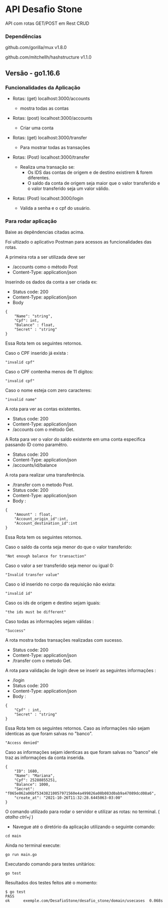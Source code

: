 # API Desafio Stone
API com rotas GET/POST em Rest CRUD

### Dependências
github.com/gorilla/mux v1.8.0

github.com/mitchellh/hashstructure v1.1.0 

## Versão - go1.16.6

### Funcionalidades da Aplicação

- Rotas: (get) localhost:3000/accounts
  * mostra todas as contas

- Rotas: (post) localhost:3000/accounts 
  * Criar uma conta 

- Rotas: (get) localhost:3000/transfer
  * Para mostrar todas as transações 

- Rotas: (Post) localhost:3000/transfer
  * Realiza uma transação se:
    * Os IDS das contas de origem e de destino existirem & forem diferentes.
    * O saldo da conta de origem seja maior que o valor transferido e o valor transferido seja um valor válido. 

- Rotas: (Post) localhost:3000/login
  * Valida a senha e o cpf do usuário. 

### Para rodar aplicação
Baixe as depêndencias citadas acima.

Foi ultizado o aplicativo Postman para acessos as funcionalidades das rotas.

A primeira rota a ser utilizada deve ser
  * /accounts  como o método Post 
  * Content-Type: application/json


Inserindo os dados da conta a ser criada ex:
* Status code: 200
* Content-Type: application/json
* Body 
```
{
    "Name": "string",
    "Cpf": int,
    "Balance" : float,
    "Secret" : "string"
}
```
Essa Rota tem os seguintes retornos.

Caso o CPF inserido já exista :

```
"invalid cpf"
```
Caso  o CPF contenha menos de 11 dígitos:
```
"invalid cpf"
```
Caso  o nome esteja com zero caracteres:
```
"invalid name"
```

A rota para ver as contas existentes.
  * Status code: 200
  * Content-Type: application/json
  * /accounts com o método Get.

A Rota para ver o valor do saldo existente em uma conta especifica passando ID como paramêtro.
  * Status code: 200
  * Content-Type: application/json
  * /accounts/id/balance

A rota para realizar uma transferência.
  * /transfer com o metodo Post.
  * Status code: 200
  * Content-Type: application/json
  * Body : 
```
{
    "Amount" : float,
    "Account_origin_id":int,
    "Account_destination_id":int
}
```
Essa Rota tem os seguintes retornos.

Caso o saldo da conta seja menor do que o valor transferido:
```
"Not enough balance for transaction"
```
Caso o valor a ser transferido seja menor ou igual 0:

```
"Invalid transfer value"
```
Caso o id inserido no corpo da requisição não exista:
```
"invalid id"
```
Caso os ids de origem e destino sejam iguais:
```
"the ids must be different"
```
Caso todas as informações sejam válidas : 
```
"Success"
```
A rota mostra todas transações realizadas com sucesso.
  * Status code: 200
  * Content-Type: application/json
  * /transfer com o metodo Get.

A rota para validação de login deve se inserir as seguintes informações :
  * /login
  * Status code: 200
  * Content-Type: application/json
  * Body : 
```
{
    "Cpf" : int,
    "Secret" : "string"
}
```
Essa Rota tem os seguintes retornos.
Caso as informações não sejam identicas as que foram salvas no "banco".
```
"Access denied"
```
Caso as informações sejam identicas as que foram salvas no "banco" ele traz as informações da conta inserida. 
```
{
    "ID": 1680,
    "Name": "Mariana",
    "Cpf": 25288855251,
    "Balance": 1000,
    "Secret": "f065e062a06bf53438210057971560e4a499826a08b083d0ab9a47089dcd08a6",
    "create_at": "2021-10-26T11:32:28.6445063-03:00"
}
```
O comando utilizado para rodar o servidor e utilizar as rotas:
no terminal. ( *atalho ctrl+j* )
  * Navegue até o diretório da aplicação utilizando o seguinte comando:
```
cd main
```
Ainda no terminal execute:
```
go run main.go
```

Executando comando para testes unitários:
```
go test
```
Resultados dos testes feitos até o momento:
```
$ go test
PASS
ok      exemple.com/DesafioStone/desafio_stone/domain/usecases  0.068s
```










